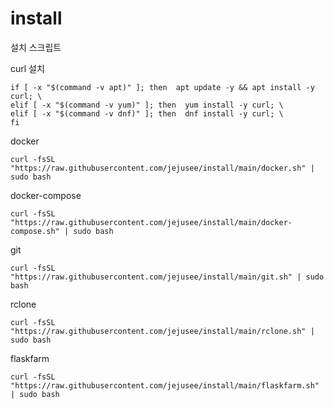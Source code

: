 # install
설치 스크립트

curl 설치
```
if [ -x "$(command -v apt)" ]; then  apt update -y && apt install -y curl; \
elif [ -x "$(command -v yum)" ]; then  yum install -y curl; \
elif [ -x "$(command -v dnf)" ]; then  dnf install -y curl; \
fi
```

docker
```
curl -fsSL "https://raw.githubusercontent.com/jejusee/install/main/docker.sh" | sudo bash
```
docker-compose
```
curl -fsSL "https://raw.githubusercontent.com/jejusee/install/main/docker-compose.sh" | sudo bash
```

git
```
curl -fsSL "https://raw.githubusercontent.com/jejusee/install/main/git.sh" | sudo bash
```

rclone
```
curl -fsSL "https://raw.githubusercontent.com/jejusee/install/main/rclone.sh" | sudo bash
```

flaskfarm
```
curl -fsSL "https://raw.githubusercontent.com/jejusee/install/main/flaskfarm.sh" | sudo bash
```
